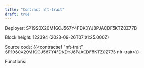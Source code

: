 ```yaml
---
title: "Contract nft-trait"
draft: true
---
```

Deployer: SP19S0X20M1GCJ567Y4FDKDYJ8PJACDF5KTZ0Z77B


 



Block height: 122394 (2023-09-26T07:01:25.000Z)

Source code: {{<contractref "nft-trait" SP19S0X20M1GCJ567Y4FDKDYJ8PJACDF5KTZ0Z77B nft-trait>}}

Functions:


